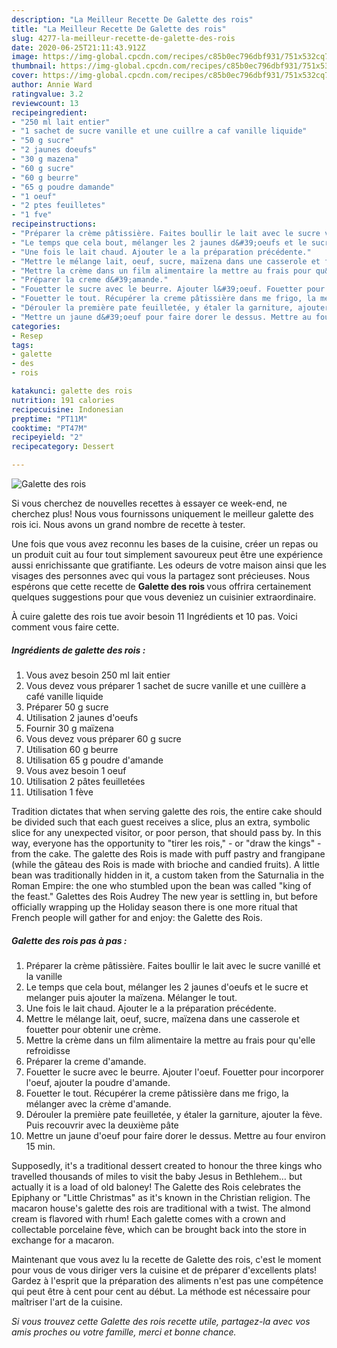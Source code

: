 ```yaml
---
description: "La Meilleur Recette De Galette des rois"
title: "La Meilleur Recette De Galette des rois"
slug: 4277-la-meilleur-recette-de-galette-des-rois
date: 2020-06-25T21:11:43.912Z
image: https://img-global.cpcdn.com/recipes/c85b0ec796dbf931/751x532cq70/galette-des-rois-photo-principale-de-la-recette.jpg
thumbnail: https://img-global.cpcdn.com/recipes/c85b0ec796dbf931/751x532cq70/galette-des-rois-photo-principale-de-la-recette.jpg
cover: https://img-global.cpcdn.com/recipes/c85b0ec796dbf931/751x532cq70/galette-des-rois-photo-principale-de-la-recette.jpg
author: Annie Ward
ratingvalue: 3.2
reviewcount: 13
recipeingredient:
- "250 ml lait entier"
- "1 sachet de sucre vanille et une cuillre a caf vanille liquide"
- "50 g sucre"
- "2 jaunes doeufs"
- "30 g mazena"
- "60 g sucre"
- "60 g beurre"
- "65 g poudre damande"
- "1 oeuf"
- "2 ptes feuilletes"
- "1 fve"
recipeinstructions:
- "Préparer la crème pâtissière. Faites boullir le lait avec le sucre vanillé et la vanille"
- "Le temps que cela bout, mélanger les 2 jaunes d&#39;oeufs et le sucre et melanger puis ajouter la maïzena. Mélanger le tout."
- "Une fois le lait chaud. Ajouter le a la préparation précédente."
- "Mettre le mélange lait, oeuf, sucre, maïzena dans une casserole et fouetter pour obtenir une crème."
- "Mettre la crème dans un film alimentaire la mettre au frais pour qu&#39;elle refroidisse"
- "Préparer la creme d&#39;amande."
- "Fouetter le sucre avec le beurre. Ajouter l&#39;oeuf. Fouetter pour incorporer l&#39;oeuf, ajouter la poudre d&#39;amande."
- "Fouetter le tout. Récupérer la creme pâtissière dans me frigo, la mélanger avec la crème d&#39;amande."
- "Dérouler la première pate feuilletée, y étaler la garniture, ajouter la fève. Puis recouvrir avec la deuxième pâte"
- "Mettre un jaune d&#39;oeuf pour faire dorer le dessus. Mettre au four environ 15 min."
categories:
- Resep
tags:
- galette
- des
- rois

katakunci: galette des rois 
nutrition: 191 calories
recipecuisine: Indonesian
preptime: "PT11M"
cooktime: "PT47M"
recipeyield: "2"
recipecategory: Dessert

---
```



![Galette des rois](https://img-global.cpcdn.com/recipes/c85b0ec796dbf931/751x532cq70/galette-des-rois-photo-principale-de-la-recette.jpg)

Si vous cherchez de nouvelles recettes à essayer ce week-end, ne cherchez plus! Nous vous fournissons uniquement le meilleur galette des rois ici. Nous avons un grand nombre de recette à tester.

Une fois que vous avez reconnu les bases de la cuisine, créer un repas ou un produit cuit au four tout simplement savoureux peut être une expérience aussi enrichissante que gratifiante. Les odeurs de votre maison ainsi que les visages des personnes avec qui vous la partagez sont précieuses. Nous espérons que cette recette de <strong> Galette des rois </strong> vous offrira certainement quelques suggestions pour que vous deveniez un cuisinier extraordinaire.

<!--inarticleads1-->

À cuire galette des rois tue avoir besoin 11 Ingrédients et 10 pas. Voici comment vous faire cette.

##### Ingrédients de galette des rois :

1. Vous avez besoin 250 ml lait entier
1. Vous devez vous préparer 1 sachet de sucre vanille et une cuillère a café vanille liquide
1. Préparer 50 g sucre
1. Utilisation 2 jaunes d&#39;oeufs
1. Fournir 30 g maïzena
1. Vous devez vous préparer 60 g sucre
1. Utilisation 60 g beurre
1. Utilisation 65 g poudre d&#39;amande
1. Vous avez besoin 1 oeuf
1. Utilisation 2 pâtes feuilletées
1. Utilisation 1 fève


Tradition dictates that when serving galette des rois, the entire cake should be divided such that each guest receives a slice, plus an extra, symbolic slice for any unexpected visitor, or poor person, that should pass by. In this way, everyone has the opportunity to &#34;tirer les rois,&#34; - or &#34;draw the kings&#34; - from the cake. The galette des Rois is made with puff pastry and frangipane (while the gâteau des Rois is made with brioche and candied fruits). A little bean was traditionally hidden in it, a custom taken from the Saturnalia in the Roman Empire: the one who stumbled upon the bean was called &#34;king of the feast.&#34; Galettes des Rois Audrey The new year is settling in, but before officially wrapping up the Holiday season there is one more ritual that French people will gather for and enjoy: the Galette des Rois. 

<!--inarticleads2-->

##### Galette des rois pas à pas :

1. Préparer la crème pâtissière. Faites boullir le lait avec le sucre vanillé et la vanille
1. Le temps que cela bout, mélanger les 2 jaunes d&#39;oeufs et le sucre et melanger puis ajouter la maïzena. Mélanger le tout.
1. Une fois le lait chaud. Ajouter le a la préparation précédente.
1. Mettre le mélange lait, oeuf, sucre, maïzena dans une casserole et fouetter pour obtenir une crème.
1. Mettre la crème dans un film alimentaire la mettre au frais pour qu&#39;elle refroidisse
1. Préparer la creme d&#39;amande.
1. Fouetter le sucre avec le beurre. Ajouter l&#39;oeuf. Fouetter pour incorporer l&#39;oeuf, ajouter la poudre d&#39;amande.
1. Fouetter le tout. Récupérer la creme pâtissière dans me frigo, la mélanger avec la crème d&#39;amande.
1. Dérouler la première pate feuilletée, y étaler la garniture, ajouter la fève. Puis recouvrir avec la deuxième pâte
1. Mettre un jaune d&#39;oeuf pour faire dorer le dessus. Mettre au four environ 15 min.


Supposedly, it&#39;s a traditional dessert created to honour the three kings who travelled thousands of miles to visit the baby Jesus in Bethlehem… but actually it is a load of old baloney! The Galette des Rois celebrates the Epiphany or &#34;Little Christmas&#34; as it&#39;s known in the Christian religion. The macaron house&#39;s galette des rois are traditional with a twist. The almond cream is flavored with rhum! Each galette comes with a crown and collectable porcelaine fève, which can be brought back into the store in exchange for a macaron. 

<!--inarticleads1-->

<p>
Maintenant que vous avez lu la recette de Galette des rois, c'est le moment pour vous de vous diriger vers la cuisine et de préparer d'excellents plats! Gardez à l'esprit que la préparation des aliments n'est pas une compétence qui peut être à cent pour cent au début. La méthode est nécessaire pour maîtriser l'art de la cuisine.
</p>

<p>
<i>Si vous trouvez cette Galette des rois recette utile, partagez-la avec vos amis proches ou votre famille, merci et bonne chance.</i>
</p>
